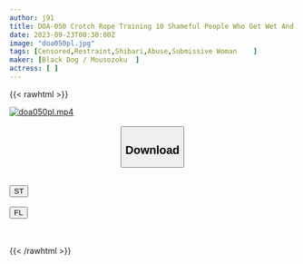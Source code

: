 ```yaml
---
author: j91
title: DOA-050 Crotch Rope Training 10 Shameful People Who Get Wet And Pant With Tightly Tied Crotch Ropes
date: 2023-09-23T00:30:00Z
image: "doa050pl.jpg"
tags: [Censored,Restraint,Shibari,Abuse,Submissive Woman	]
maker: [Black Dog / Mousozoku  ]
actress: [ ]
---
```



{{< rawhtml >}}

<div class="video" data-videoid="WqY9Wm0RDKi0WA">
    <a href="javascript:;">
        <img src="https://my.j91.asia/posts/doa050pl/doa050pl.jpg" width="WIDTH" height="HEIGHT" alt="doa050pl.mp4" loading="lazy">
    </a>
</div>

<script type="text/javascript" src="https://j91.asia/asset/on-demand-st.js"></script>

<br>
  <link rel="stylesheet" href="https://j91.asia/asset/bs5.css">
  
  <center>
  <button class="btn btn-primary" type="button" data-bs-toggle="collapse" data-bs-target=".multi-collapse" aria-expanded="false" aria-controls="multiCollapseExample1 multiCollapseExample2"><h2>Download</h2></button></center>
</p>
<div class="row">
  <div class="col">
    <div class="collapse multi-collapse" id="multiCollapseExample1">
      <div class="card card-body">
	      	      <br>
<div class="buttons">  
<a href="https://streamtape.to/v/WqY9Wm0RDKi0WA"><button class="btn-hover color-3"><i class="fa fa-download"></i> ST</button></a></div>
    </div>
  </div>
</div>
  <div class="col">
    <div class="collapse multi-collapse" id="multiCollapseExample2">
      <div class="card card-body">
	      <br>
<div class="buttons">
    <a href="https://filelions.online/f/5cqh2hbeghon"><button class="btn-hover color-9"><i class="fa fa-download"></i> FL</button></a></div>
<br><br>
      </div>
    </div>
  </div>
</div>

{{< /rawhtml >}}